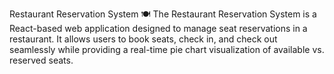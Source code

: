 Restaurant Reservation System 🍽️
The Restaurant Reservation System is a React-based web application designed to manage seat reservations in a restaurant. It allows users to book seats, check in, and check out seamlessly while providing a real-time pie chart visualization of available vs. reserved seats.
